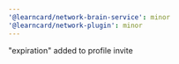 ```yaml
---
'@learncard/network-brain-service': minor
'@learncard/network-plugin': minor
---
```


"expiration" added to profile invite

